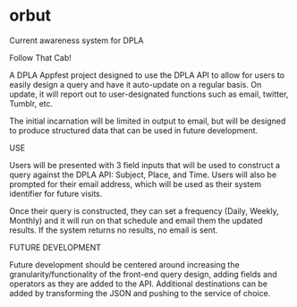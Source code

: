 orbut
=====

Current awareness system for DPLA

Follow That Cab!

A DPLA Appfest project designed to use the DPLA API to allow for users to easily design a query and have it auto-update on a regular basis. On update, it will report out to user-designated functions such as email, twitter, Tumblr, etc. 

The initial incarnation will be limited in output to email, but will be designed to produce structured data that can be used in future development. 

USE

Users will be presented with 3 field inputs that will be used to construct a query against the DPLA API: Subject, Place, and Time. Users will also be prompted for their email address, which will be used as their system identifier for future visits.

Once their query is constructed, they can set a frequency (Daily, Weekly, Monthly) and it will run on that schedule and email them the updated results. If the system returns no results, no email is sent. 

FUTURE DEVELOPMENT 

Future development should be centered around increasing the granularity/functionality of the front-end query design, adding fields and operators as they are added to the API. Additional destinations can be added by transforming the JSON and pushing to the service of choice. 